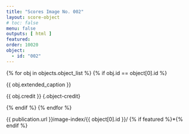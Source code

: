 ```yaml
---
title: "Scores Image No. 002"
layout: score-object
# toc: false
menu: false
outputs: [ html ]
featured: 
order: 10020
object:
  - id: "002"
---
```


{% for obj in objects.object_list %}
{% if obj.id == object[0].id %}

{{ obj.extended_caption }}

{{ obj.credit }} {.object-credit}

{% endif %}
{% endfor %}

<div class="object-credit object-url is-print-only">

{{ publication.url }}image-index/{{ object[0].id }}/ {% if featured %}*{% endif %}

</div>
